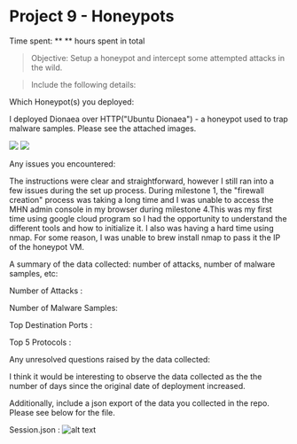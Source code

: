 
# Project 9 - Honeypots 

Time spent: **  ** hours spent in total

> Objective: Setup a honeypot and intercept some attempted attacks in the wild.

> Include the following details:

Which Honeypot(s) you deployed:

I deployed Dionaea over HTTP("Ubuntu Dionaea") - a honeypot used to trap malware samples. Please see the attached images. 

<img src='2.png'/>
<img src='1.png'/>

Any issues you encountered:

The instructions were clear and straightforward, however I still ran into a few issues during the set up process. During milestone 1, the "firewall creation" process was taking a long time and I was unable to access the MHN admin console in my browser during milestone 4.This was my first time using google cloud program so I had the opportunity to understand the different tools and how to initialize it. I also was having a hard time using nmap. For some reason, I was unable to brew install nmap to pass it the IP of the honeypot VM.


A summary of the data collected: number of attacks, number of malware samples, etc:

Number of Attacks : 

Number of Malware Samples: 

Top Destination Ports : 

Top 5 Protocols : 


Any unresolved questions raised by the data collected:

I think it would be interesting to observe the data collected as the the number of days since the original date of deployment increased. 

Additionally, include a json export of the data you collected in the repo. Please see below for the file. 

Session.json : ![alt text]()
